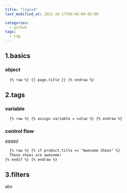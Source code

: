 ```yaml
---
title: "liquid"
last_modified_at: 2021-10-17T08:06:00-05:00

categories:
  - github
tags:
  - tag
---
```


## 1.basics

### object
```html
  {% raw %} {{ page.title }} {% endraw %}
```

## 2.tags

### variable
```html
  {% raw %} {% assign variable = value %} {% endraw %}
```

### control flow
####if
```html
  {% raw %} {% if product.title == "Awesome Shoes" %}
  These shoes are awesome!
{% endif %} {% endraw %}
```

## 3.filters
abs

